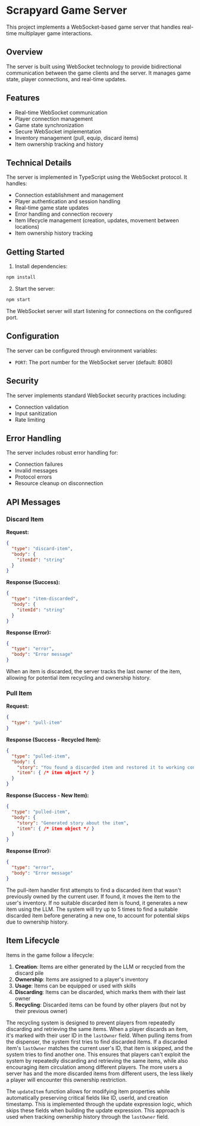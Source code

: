 # Scrapyard Game Server

This project implements a WebSocket-based game server that handles real-time multiplayer game interactions.

## Overview

The server is built using WebSocket technology to provide bidirectional communication between the game clients and the server. It manages game state, player connections, and real-time updates.

## Features

- Real-time WebSocket communication
- Player connection management
- Game state synchronization
- Secure WebSocket implementation
- Inventory management (pull, equip, discard items)
- Item ownership tracking and history

## Technical Details

The server is implemented in TypeScript using the WebSocket protocol. It handles:

- Connection establishment and management
- Player authentication and session handling
- Real-time game state updates
- Error handling and connection recovery
- Item lifecycle management (creation, updates, movement between locations)
- Item ownership history tracking

## Getting Started

1. Install dependencies:
```bash
npm install
```

2. Start the server:
```bash
npm start
```

The WebSocket server will start listening for connections on the configured port.

## Configuration

The server can be configured through environment variables:
- `PORT`: The port number for the WebSocket server (default: 8080)

## Security

The server implements standard WebSocket security practices including:
- Connection validation
- Input sanitization
- Rate limiting

## Error Handling

The server includes robust error handling for:
- Connection failures
- Invalid messages
- Protocol errors
- Resource cleanup on disconnection

## API Messages

### Discard Item

**Request:**
```json
{
  "type": "discard-item",
  "body": {
    "itemId": "string"
  }
}
```

**Response (Success):**
```json
{
  "type": "item-discarded",
  "body": {
    "itemId": "string"
  }
}
```

**Response (Error):**
```json
{
  "type": "error",
  "body": "Error message"
}
```

When an item is discarded, the server tracks the last owner of the item, allowing for potential item recycling and ownership history.

### Pull Item

**Request:**
```json
{
  "type": "pull-item"
}
```

**Response (Success - Recycled Item):**
```json
{
  "type": "pulled-item",
  "body": {
    "story": "You found a discarded item and restored it to working condition.",
    "item": { /* item object */ }
  }
}
```

**Response (Success - New Item):**
```json
{
  "type": "pulled-item",
  "body": {
    "story": "Generated story about the item",
    "item": { /* item object */ }
  }
}
```

**Response (Error):**
```json
{
  "type": "error",
  "body": "Error message"
}
```

The pull-item handler first attempts to find a discarded item that wasn't previously owned by the current user. If found, it moves the item to the user's inventory. If no suitable discarded item is found, it generates a new item using the LLM. The system will try up to 5 times to find a suitable discarded item before generating a new one, to account for potential skips due to ownership history.

## Item Lifecycle

Items in the game follow a lifecycle:

1. **Creation**: Items are either generated by the LLM or recycled from the discard pile
2. **Ownership**: Items are assigned to a player's inventory
3. **Usage**: Items can be equipped or used with skills
4. **Discarding**: Items can be discarded, which marks them with their last owner
5. **Recycling**: Discarded items can be found by other players (but not by their previous owner)

The recycling system is designed to prevent players from repeatedly discarding and retrieving the same items. When a player discards an item, it's marked with their user ID in the `lastOwner` field. When pulling items from the dispenser, the system first tries to find discarded items. If a discarded item's `lastOwner` matches the current user's ID, that item is skipped, and the system tries to find another one. This ensures that players can't exploit the system by repeatedly discarding and retrieving the same items, while also encouraging item circulation among different players. The more users a server has and the more discarded items from different users, the less likely a player will encounter this ownership restriction.

The `updateItem` function allows for modifying item properties while automatically preserving critical fields like ID, userId, and creation timestamp. This is implemented through the update expression logic, which skips these fields when building the update expression. This approach is used when tracking ownership history through the `lastOwner` field.

